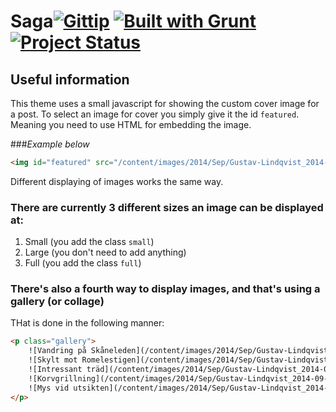 Saga[![Gittip](http://img.shields.io/gittip/reedyn.svg)](https://www.gittip.com/reedyn/) [![Built with Grunt](http://cdn.gruntjs.com/builtwith.png)](http://gruntjs.com/) [![Project Status](http://stillmaintained.com/Reedyn/Saga.png)](http://stillmaintained.com/Reedyn/Saga)
====

## Useful information

This theme uses a small javascript for showing the custom cover image for a post. To select an image for cover you simply give it the id `featured`. Meaning you need to use HTML for embedding the image.

###*Example below*
```html
<img id="featured" src="/content/images/2014/Sep/Gustav-Lindqvist_2014-09-20_0001-65-1.jpg">
```

Different displaying of images works the same way.

### There are currently 3 different sizes an image can be displayed at:
 1. Small (you add the class `small`)
 2. Large (you don't need to add anything)
 3. Full (you add the class `full`)
 
### There's also a fourth way to display images, and that's using a gallery (or collage)
THat is done in the following manner:
```html
<p class="gallery">
    ![Vandring på Skåneleden](/content/images/2014/Sep/Gustav-Lindqvist_2014-09-20_0440.jpg)
    ![Skylt mot Romelestigen](/content/images/2014/Sep/Gustav-Lindqvist_2014-09-20_0744.jpg)
    ![Intressant träd](/content/images/2014/Sep/Gustav-Lindqvist_2014-09-20_0438.jpg)
    ![Korvgrillning](/content/images/2014/Sep/Gustav-Lindqvist_2014-09-20_0001-73.jpg)
    ![Mys vid utsikten](/content/images/2014/Sep/Gustav-Lindqvist_2014-09-20_0001-49-1.jpg)
</p>
```

